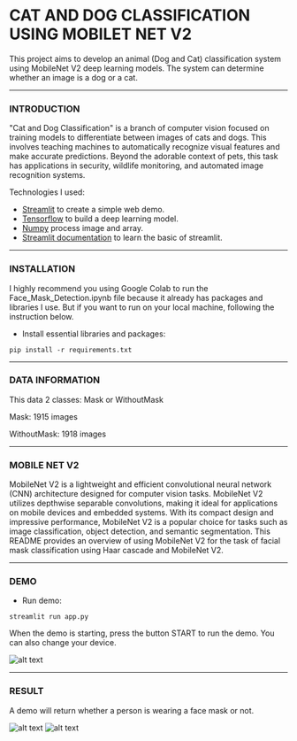 # CAT AND DOG CLASSIFICATION USING MOBILET NET V2

This project aims to develop an animal (Dog and Cat) classification system using MobileNet V2 deep learning models. The system can determine whether an image is a dog or a cat.

 ---

### **INTRODUCTION**
"Cat and Dog Classification" is a branch of computer vision focused on training models to differentiate between images of cats and dogs. This involves teaching machines to automatically recognize visual features and make accurate predictions. Beyond the adorable context of pets, this task has applications in security, wildlife monitoring, and automated image recognition systems.

Technologies I used:
  - [Streamlit](https://streamlit.io/) to create a simple web demo.
  - [Tensorflow](https://www.tensorflow.org/) to build a deep learning model.
  - [Numpy](https://numpy.org) process image and array.
  - [Streamlit documentation](https://www.youtube.com/playlist?list=PLtqF5YXg7GLmCvTswG32NqQypOuYkPRUE) to learn the basic of streamlit.

---

### **INSTALLATION**
I highly recommend you using Google Colab to run the Face_Mask_Detection.ipynb file because it already has packages and libraries I use. But if you want to run on your local machine, following the instruction below.
  - Install essential libraries and packages:
  
  ```
  pip install -r requirements.txt
  ```

---

### **DATA INFORMATION** 

This data 2 classes: Mask or WithoutMask

Mask: 1915 images

WithoutMask: 1918 images

---

### **MOBILE NET V2**

MobileNet V2 is a lightweight and efficient convolutional neural network (CNN) architecture designed for computer vision tasks. MobileNet V2 utilizes depthwise separable convolutions, making it ideal for applications on mobile devices and embedded systems. With its compact design and impressive performance, MobileNet V2 is a popular choice for tasks such as image classification, object detection, and semantic segmentation. This README provides an overview of using MobileNet V2 for the task of facial mask classification using Haar cascade and MobileNet V2.

---

### **DEMO**
  - Run demo:
  
  ```
  streamlit run app.py
  ```

When the demo is starting, press the button START to run the demo. You can also change your device.


![alt text](dataset/demo.png)

---

### **RESULT**

A demo will return whether a person is wearing a face mask or not.

![alt text](dataset/mask.png)
![alt text](dataset/NoMask.png)
